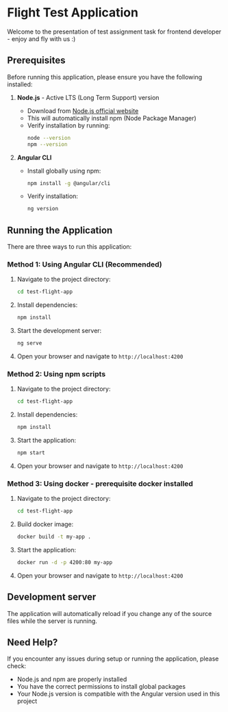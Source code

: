 # Flight Test Application
Welcome to the presentation of test assignment task for frontend developer - enjoy and fly with us :)  

## Prerequisites
Before running this application, please ensure you have the following installed:

1. **Node.js** - Active LTS (Long Term Support) version
   - Download from [Node.js official website](https://nodejs.org/)
   - This will automatically install npm (Node Package Manager)
   - Verify installation by running:
     ```bash
     node --version
     npm --version
     ```

2. **Angular CLI**
   - Install globally using npm:
     ```bash
     npm install -g @angular/cli
     ```
   - Verify installation:
     ```bash
     ng version
     ```

## Running the Application
There are three ways to run this application:

### Method 1: Using Angular CLI (Recommended)
1. Navigate to the project directory:
   ```bash
   cd test-flight-app
   ```

2. Install dependencies:
   ```bash
   npm install
   ```

3. Start the development server:
   ```bash
   ng serve
   ```

4. Open your browser and navigate to `http://localhost:4200`

### Method 2: Using npm scripts
1. Navigate to the project directory:
   ```bash
   cd test-flight-app
   ```

2. Install dependencies:
   ```bash
   npm install
   ```

3. Start the application:
   ```bash
   npm start
   ```

4. Open your browser and navigate to `http://localhost:4200`

### Method 3: Using docker - prerequisite docker installed
1. Navigate to the project directory:
   ```bash
   cd test-flight-app
   ```

2. Build docker image:
   ```bash
   docker build -t my-app .
   ```

3. Start the application:
   ```bash
   docker run -d -p 4200:80 my-app
   ```

4. Open your browser and navigate to `http://localhost:4200`


## Development server
The application will automatically reload if you change any of the source files while the server is running.

## Need Help?
If you encounter any issues during setup or running the application, please check:
- Node.js and npm are properly installed
- You have the correct permissions to install global packages
- Your Node.js version is compatible with the Angular version used in this project
